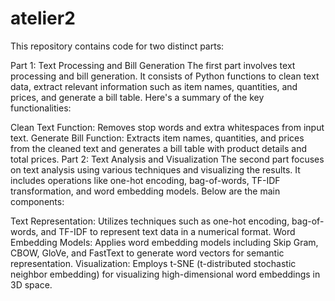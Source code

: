 # atelier2
This repository contains code for two distinct parts:

Part 1: Text Processing and Bill Generation
The first part involves text processing and bill generation. It consists of Python functions to clean text data, extract relevant information such as item names, quantities, and prices, and generate a bill table. Here's a summary of the key functionalities:

Clean Text Function: Removes stop words and extra whitespaces from input text.
Generate Bill Function: Extracts item names, quantities, and prices from the cleaned text and generates a bill table with product details and total prices.
Part 2: Text Analysis and Visualization
The second part focuses on text analysis using various techniques and visualizing the results. It includes operations like one-hot encoding, bag-of-words, TF-IDF transformation, and word embedding models. Below are the main components:

Text Representation: Utilizes techniques such as one-hot encoding, bag-of-words, and TF-IDF to represent text data in a numerical format.
Word Embedding Models: Applies word embedding models including Skip Gram, CBOW, GloVe, and FastText to generate word vectors for semantic representation.
Visualization: Employs t-SNE (t-distributed stochastic neighbor embedding) for visualizing high-dimensional word embeddings in 3D space.
